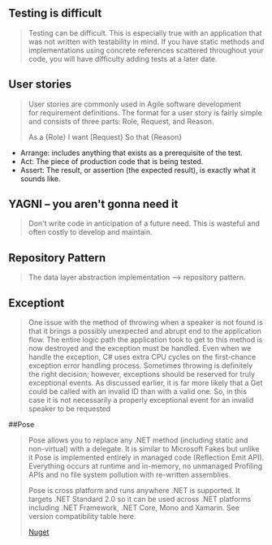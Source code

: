 ## Testing is difficult
> Testing can be difficult. This is especially true with an application that was not written with testability in mind. If you have static methods and implementations using concrete references scattered throughout your code, you will have difficulty adding tests at a later date.

## User stories
> User stories are commonly used in Agile software development for requirement definitions. The format for a user story is fairly simple and consists of three parts: Role, Request, and Reason. 
>
>As a {Role} I want [Request} So that {Reason}
* Arrange: includes anything that exists as a prerequisite of the test.
* Act: The piece of production code that is being tested.
* Assert: The result, or assertion (the expected result), is exactly what it sounds like.

## YAGNI – you aren't gonna need it
> Don't write code in anticipation of a future need. This is wasteful and often costly to develop and maintain.

## Repository Pattern
>The data layer abstraction implementation --> repository pattern.

## Exceptiont
>One issue with the method of throwing when a speaker is not found is that it brings a possibly unexpected and abrupt end to the application flow. The entire logic path the application took to get to this method is now destroyed and the exception must be handled. Even when we handle the exception, C# uses extra CPU cycles on the first-chance exception error handling process. Sometimes throwing is definitely the right decision; however, exceptions should be reserved for truly exceptional events. As discussed earlier, it is far more likely that a Get could be called with an invalid ID than with a valid one. So, in this case it is not necessarily a properly exceptional event for an invalid speaker to be requested

##Pose
> Pose allows you to replace any .NET method (including static and non-virtual) with a delegate. It is similar to Microsoft Fakes but unlike it Pose is implemented entirely in managed code (Reflection Emit API). Everything occurs at runtime and in-memory, no unmanaged Profiling APIs and no file system pollution with re-written assemblies.
>
> Pose is cross platform and runs anywhere .NET is supported. It targets .NET Standard 2.0 so it can be used across .NET platforms including .NET Framework, .NET Core, Mono and Xamarin. See version compatibility table here.
>
> <a href="https://www.nuget.org/packages/Pose/">Nuget</a>